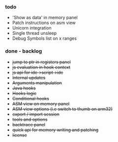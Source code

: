 ### todo
* 'Show as data' in memory panel
* Patch instructions on asm view
* Unicorn integration
* Single thread unsleep
* Debug Symbols list on x ranges

### done - backlog
* ~~jump to ptr in registers panel~~
* ~~js evaluation in hook context~~
* ~~js api for ide->script->ide~~
* ~~Internal updates~~
* ~~Arguments manipulation~~
* ~~Java hooks~~
* ~~Hooks logic~~
* ~~Conditional hooks~~
* ~~ASM view on memory panel~~
* ~~ASM view options (i.e switch to thumb on arm32)~~
* ~~export / import session~~
* ~~tools and options~~
* ~~backtrace panel~~
* ~~quick api for memory writing and patching~~
* ~~license~~

